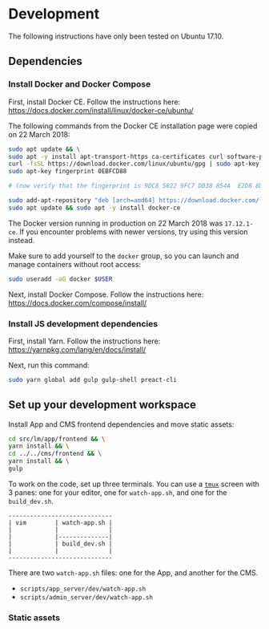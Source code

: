 # Development

The following instructions have only been tested on Ubuntu 17.10.

## Dependencies

### Install Docker and Docker Compose
First, install Docker CE. Follow the instructions here:
https://docs.docker.com/install/linux/docker-ce/ubuntu/

The following commands from the Docker CE installation page were copied on 22
March 2018:

```bash
sudo apt update && \
sudo apt -y install apt-transport-https ca-certificates curl software-properties-common && \
curl -fsSL https://download.docker.com/linux/ubuntu/gpg | sudo apt-key add - && \
sudo apt-key fingerprint 0EBFCD88

# (now verify that the fingerprint is 9DC8 5822 9FC7 DD38 854A  E2D8 8D81 803C 0EBF CD88)

sudo add-apt-repository "deb [arch=amd64] https://download.docker.com/linux/ubuntu $(lsb_release -cs) stable" && \
sudo apt update && sudo apt -y install docker-ce
```

The Docker version running in production on 22 March 2018 was `17.12.1-ce`. If
you encounter problems with newer versions, try using this version instead.

Make sure to add yourself to the `docker` group, so you can launch and manage
containers without root access:

```bash
sudo useradd -aG docker $USER
```

Next, install Docker Compose. Follow the instructions here:
https://docs.docker.com/compose/install/

### Install JS development dependencies

First, install Yarn. Follow the instructions here:
https://yarnpkg.com/lang/en/docs/install/

Next, run this command:

```bash
sudo yarn global add gulp gulp-shell preact-cli
```

## Set up your development workspace

Install App and CMS frontend dependencies and move static assets:

```bash
cd src/lm/app/frontend && \
yarn install && \
cd ../../cms/frontend && \
yarn install && \
gulp
```


To work on the code, set up three terminals.  You can use a
[`tmux`](https://tmux.github.io/) screen with 3 panes: one for your editor, one
for `watch-app.sh`, and one for the `build_dev.sh`.

```
-----------------------------
| vim        | watch-app.sh |
|            |              |
|            |--------------|
|            | build_dev.sh |
|            |              |
-----------------------------
```

There are two `watch-app.sh` files: one for the App, and another for the CMS.
- `scripts/app_server/dev/watch-app.sh`
- `scripts/admin_server/dev/watch-app.sh`

### Static assets
